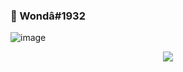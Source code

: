 ### 👋 Wondâ#1932

![image](https://user-images.githubusercontent.com/93944142/196035315-bc0cb14d-b506-49e9-a842-6bcc46f79e7c.png)




<div align="center">
<a href="https://discord.gg/1932" title="Discord Profile"><img src="https://lanyard-profile-readme.vercel.app/api/99282352567508992/?theme=dark&bg=292b2f&animated=true&hideDiscrim=true&borderRadius=30px"></a>
